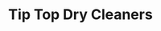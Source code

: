 ---
title: "Tip Top Dry Cleaners"
url: /karachi/tip-top-dry-cleaners-w5q4-c87-block-7-gulistan-e-johar/
shop: laundry
---